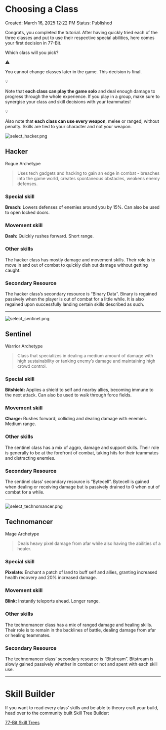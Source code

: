 # Choosing a Class

Created: March 16, 2025 12:22 PM
Status: Published

Congrats, you completed the tutorial. After having quickly tried each of the three classes and put to use their respective special abilities, here comes your first decision in 77-Bit.

Which class will you pick?

<aside>
⚠️

You cannot change classes later in the game. This decision is final.

</aside>

<aside>
💡

Note that **each class can play the game solo** and deal enough damage to progress through the whole experience. If you play in a group, make sure to synergise your class and skill decisions with your teammates!

</aside>

<aside>
💡

Also note that **each class can use every weapon**, melee or ranged, without penalty. Skills are tied to your character and not your weapon.

</aside>

![select_hacker.png](/content/choosing-a-class/db1f7c8c-2bc8-47fe-b275-c8cb414682c7.png)

## Hacker

Rogue Archetype

> Uses tech gadgets and hacking to gain an edge in combat - breaches into the game world, creates spontaneous obstacles, weakens enemy defenses.
> 

### Special skill

**Breach:** Lowers defenses of enemies around you by 15%. Can also be used to open locked doors.

### Movement skill

**Dash:** Quickly rushes forward. Short range.

### Other skills

The hacker class has mostly damage and movement skills. Their role is to move in and out of combat to quickly dish out damage without getting caught.

### Secondary Resource

The hacker class’s secondary resource is “Binary Data”. Binary is regained passively when the player is out of combat for a little while. It is also regained upon successfully landing certain skills described as such.

---

![select_sentinel.png](/content/choosing-a-class/8db53db3-5782-4092-975d-7e0e227aae16.png)

## Sentinel

Warrior Archetype

> Class that specializes in dealing a medium amount of damage with high sustainability or tanking enemy’s damage and maintaining high crowd control.
> 

### Special skill

**Bitshield:** Applies a shield to self and nearby allies, becoming immune to the next attack. Can also be used to walk through force fields.

### Movement skill

**Charge:** Rushes forward, colliding and dealing damage with enemies. Medium range.

### Other skills

The sentinel class has a mix of aggro, damage and support skills. Their role is generally to be at the forefront of combat, taking hits for their teammates and distracting enemies.

### Secondary Resource

The sentinel class’ secondary resource is “Bytecell”. Bytecell is gained when dealing or receiving damage but is passively drained to 0 when out of combat for a while.

---

![select_technomancer.png](/content/choosing-a-class/ddf627b2-3663-4e7b-b7c7-fa41ccf624ac.png)

## Technomancer

Mage Archetype

> Deals heavy pixel damage from afar while also having the abilities of a healer.
> 

### Special skill

**Pixelate:** Enchant a patch of land to buff self and allies, granting increased health recovery and 20% increased damage.

### Movement skill

**Blink:** Instantly teleports ahead. Longer range.

### Other skills

The technomancer class has a mix of ranged damage and healing skills. Their role is to remain in the backlines of battle, dealing damage from afar or healing teammates.

### Secondary Resource

The technomancer class’ secondary resource is “Bitstream”. Bitstream is slowly gained passively whether in combat or not and spent with each skill use.

---

# Skill Builder

If you want to read every class’ skills and be able to theory craft your build, head over to the community built Skill Tree Builder:

[77-Bit Skill Trees](https://skills.77-bit.wiki/)